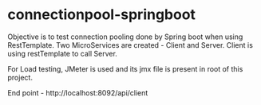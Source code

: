 # connectionpool-springboot
Objective is to test connection pooling done by Spring boot when using RestTemplate. 
Two MicroServices are created - Client and Server. 
Client is using restTemplate to call Server. 

For Load testing, JMeter is used and its jmx file is present in root of this project. 

End point - http://localhost:8092/api/client
